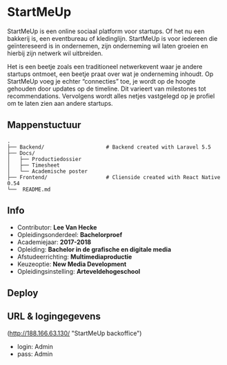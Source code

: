 StartMeUp
==================================

StartMeUp is een online sociaal platform voor startups. Of het nu een bakkerij is, een eventbureau of kledinglijn. StartMeUp is voor  iedereen die geïntereseerd is in ondernemen, zijn onderneming wil laten groeien en hierbij zijn netwerk wil uitbreiden.
 
Het is een beetje zoals een traditioneel netwerkevent waar je andere startups ontmoet, een beetje praat over wat je onderneming inhoudt. Op StartMeUp voeg je echter “connecties” toe, je wordt op de hoogte gehouden door updates op de timeline. Dit varieert van milestones tot 
recommendations. Vervolgens wordt alles netjes vastgelegd op je profiel om te laten zien aan andere startups.

## Mappenstuctuur

    .
    ├── Backend/					# Backend created with Laravel 5.5
    ├── Docs/
	│   ├── Productiedossier
	│   ├── Timesheet
	│	└── Academische poster
    ├── Frontend/					# Clienside created with React Native 0.54
    └──  README.md

## Info

- Contributor: **Lee Van Hecke**
- Opleidingsonderdeel: **Bachelorproef**
- Academiejaar: **2017-2018**
- Opleiding: **Bachelor in de grafische en digitale media**
- Afstudeerrichting: **Multimediaproductie**
- Keuzeoptie: **New Media Development**
- Opleidingsinstelling: **Arteveldehogeschool**

## Deploy

## URL & logingegevens

(http://188.166.63.130/ "StartMeUp backoffice")
- login: Admin
- pass: Admin